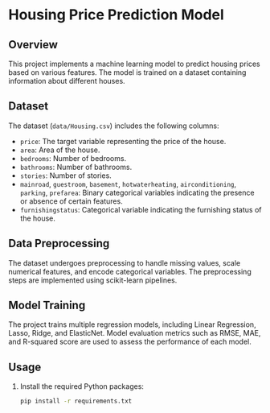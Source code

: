 # Housing Price Prediction Model

## Overview

This project implements a machine learning model to predict housing prices based on various features. The model is trained on a dataset containing information about different houses.

## Dataset

The dataset (`data/Housing.csv`) includes the following columns:

- `price`: The target variable representing the price of the house.
- `area`: Area of the house.
- `bedrooms`: Number of bedrooms.
- `bathrooms`: Number of bathrooms.
- `stories`: Number of stories.
- `mainroad`, `guestroom`, `basement`, `hotwaterheating`, `airconditioning`, `parking`, `prefarea`: Binary categorical variables indicating the presence or absence of certain features.
- `furnishingstatus`: Categorical variable indicating the furnishing status of the house.

## Data Preprocessing

The dataset undergoes preprocessing to handle missing values, scale numerical features, and encode categorical variables. The preprocessing steps are implemented using scikit-learn pipelines.

## Model Training

The project trains multiple regression models, including Linear Regression, Lasso, Ridge, and ElasticNet. Model evaluation metrics such as RMSE, MAE, and R-squared score are used to assess the performance of each model.

## Usage

1. Install the required Python packages:

   ```bash
   pip install -r requirements.txt
